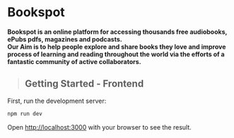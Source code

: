 # Bookspot

**Bookspot is an online platform for accessing thousands free audiobooks, ePubs pdfs, magazines and podcasts.**<br/>
**Our Aim is to help people explore and share books they love and improve process of learning and reading throughout the world via the efforts of a fantastic community of active collaborators.**

> ## Getting Started - Frontend

First, run the development server:

```bash
npm run dev
```

Open [http://localhost:3000](http://localhost:3000) with your browser to see the result.
